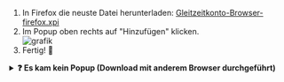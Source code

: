 1. In Firefox die neuste Datei herunterladen: [Gleitzeitkonto-Browser-firefox.xpi](https://github.com/NilsPvR/Gleitzeitkonto-Browser/releases/latest/download/Gleitzeitkonto-Browser-firefox.xpi)
2. Im Popup oben rechts auf "Hinzufügen" klicken.<br>
![grafik](https://github.com/user-attachments/assets/e3f5f7b6-e8dd-4ffa-a505-1b25bb723f81)
3. Fertig! 🥳


<details><summary><b>❓ Es kam kein Popup (Download mit anderem Browser durchgeführt)</b></summary>
    <ol>
        <li>In Firefox neuen Tab mit <code>about:addons</code> öffnen</li>
        <li>Links "Erweiterungen" auswählen</li>
        <li>"Erweiterungen verwalten" Einstellungsrad klicken</li>
        <li>"Add-on aus Datei installieren..." klicken</li><br>
        <img src="https://github.com/NilsPvR/Gleitzeitkonto-Browser/assets/58894308/c27d7337-3ad4-442b-ac37-76a17ad73c0e" alt="Installation in Firefox" style="width: 70%;"><br>
        <li>Zur heruntergeladenen Datei "Gleitzeitkonto-Browser-firefox.xpi" navigieren und auswählen</li>
        <li>"Öffnen" klicken</li>
        <li>Im Popup oben rechts auf "Hinzufügen" klicken.<br>
        <img src="https://github.com/user-attachments/assets/e3f5f7b6-e8dd-4ffa-a505-1b25bb723f81">
        <li>Fertig! 🥳</li>
    </ol>
</details>
